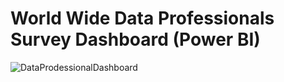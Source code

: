 # World Wide Data Professionals Survey Dashboard (Power BI)

![DataProdessionalDashboard](https://github.com/Anwaydeep2000/Data-Professionals-Dashboard/assets/81034448/88ac37fd-0346-4572-9dc6-136935609d2e)



